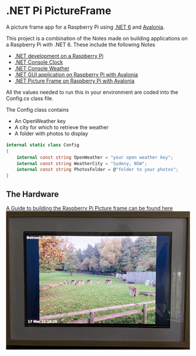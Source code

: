 # .NET Pi PictureFrame

A picture frame app for a Raspberry Pi using [.NET 6](https://dotnet.microsoft.com/) and [Avalonia](https://docs.avaloniaui.net/). 

This project is a combination of the Notes made on building applications on a Raspberry Pi with .NET 6.
These include the following Notes

- [.NET development on a Raspberry Pi](https://neilsnotes.net/Software/Coding/dotnetPi.html)
- [.NET Console Clock](https://neilsnotes.net/Software/Coding/ConsoleClock.html)
- [.NET Console Weather](https://neilsnotes.net/Software/Coding/ConsoleWeather.html)
- [.NET GUI application on Raspberry Pi with Avalonia](https://neilsnotes.net/Software/Coding/dotnetPiGUI.html)
- [.NET Picture Frame on Raspberry Pi with Avalonia](https://neilsnotes.net/Software/Coding/dotnetPiPictureFrame.html)
<!-- - [.NET camera feed viewer on Raspberry Pi with Avalonia](https://drneil.github.io/Notebook/Software/Development/dotnetPiCamViewer.html) -->

All the values needed to run this in your environment are coded into the Config.cs class file.

The Config class contains 
- An OpenWeather key 
- A city for which to retrieve the weather 
- A folder with photos to display 

```cs
internal static class Config
{
    internal const string OpenWeather = "your open weather key";
    internal const string WeatherCity = "Sydeny, NSW";
    internal const string PhotosFolder = @"folder to your photos";
}
```

## The Hardware

[A Guide to building the Raspberry Pi Picture frame can be found here](docs/building_hardware.md)
![Pi Picture Frame](docs/images/frame_deer.JPG)

